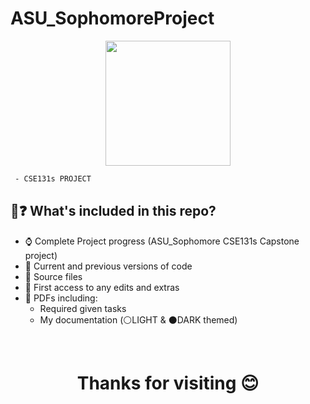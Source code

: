# ASU_SophomoreProject
<div id="header" align="center">
  <img src="https://eng.asu.edu.eg/img/logo.png" width="200"/>
</div>

```diff
 - CSE131s PROJECT 
```

## 🤔❓ What's included in this repo?

- ⌚ Complete Project progress (ASU_Sophomore CSE131s Capstone project)
- 📅 Current and previous versions of code
- 📂 Source files
- 📝 First access to any edits and extras
- 📃 PDFs including:
     - Required given tasks
     - My documentation (⚪LIGHT & ⚫DARK themed)
  
<br>
<h1 align="center">Thanks for visiting 😊</h1>




